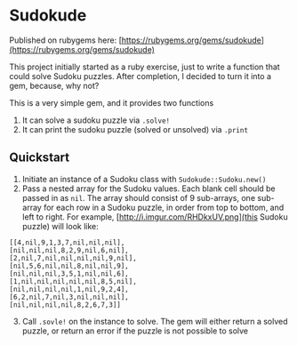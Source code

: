 Sudokude
========

Published on rubygems here: [https://rubygems.org/gems/sudokude](https://rubygems.org/gems/sudokude)

This project initially started as a ruby exercise, just to write a function that could solve Sudoku puzzles. After completion, I decided to turn it into a gem, because, why not?

This is a very simple gem, and it provides two functions

1.  It can solve a sudoku puzzle via `.solve!`
2.  It can print the sudoku puzzle (solved or unsolved) via `.print`

Quickstart
-------------
1.  Initiate an instance of a Sudoku class with `Sudokude::Sudoku.new()`
2.  Pass a nested array for the Sudoku values. Each blank cell should be passed in as `nil`. The array should consist of 9 sub-arrays, one sub-array for each row in a Sudoku puzzle, in order from top to bottom, and left to right. For example, [http://i.imgur.com/RHDkxUV.png](this Sudoku puzzle) will look like:

 ```
 [[4,nil,9,1,3,7,nil,nil,nil],
 [nil,nil,nil,8,2,9,nil,6,nil],
 [2,nil,7,nil,nil,nil,nil,9,nil],
 [nil,5,6,nil,nil,8,nil,nil,9],
 [nil,nil,nil,3,5,1,nil,nil,6],
 [1,nil,nil,nil,nil,nil,8,5,nil],
 [nil,nil,nil,nil,1,nil,9,2,4],
 [6,2,nil,7,nil,3,nil,nil,nil],
 [nil,nil,nil,nil,8,2,6,7,3]]
 ```

3.  Call `.sovle!` on the instance to solve. The gem will either return a solved puzzle, or return an error if the puzzle is not possible to solve